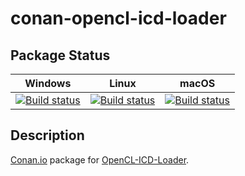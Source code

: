 # conan-opencl-icd-loader

## Package Status

| Windows | Linux | macOS |
|:-------:|:-----:|:-----:|
|[![Build status](https://ci.appveyor.com/api/projects/status/gbpub344nmncfsl4/branch/testing%2F2020.06.16?svg=true)](https://ci.appveyor.com/project/SpaceIm/conan-opencl-icd-loader)|[![Build status](https://github.com/SpaceIm/conan-opencl-icd-loader/workflows/.github/workflows/linux.yml/badge.svg?branch=testing%2F2020.06.16)](https://github.com/SpaceIm/conan-opencl-icd-loader/actions/workflows/linux.yml?query=branch%3Atesting%2F2020.06.16)|[![Build status](https://github.com/SpaceIm/conan-opencl-icd-loader/workflows/.github/workflows/macos.yml/badge.svg?branch=testing%2F2020.06.16)](https://github.com/SpaceIm/conan-opencl-icd-loader/actions/workflows/macos.yml?query=branch%3Atesting%2F2020.06.16)|

## Description

[Conan.io](https://conan.io) package for [OpenCL-ICD-Loader](https://github.com/KhronosGroup/OpenCL-ICD-Loader).
